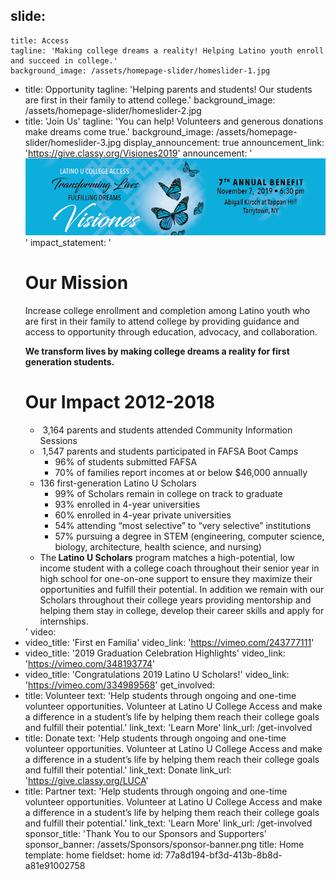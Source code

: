 slide:
  -
    title: Access
    tagline: 'Making college dreams a reality! Helping Latino youth enroll and succeed in college.'
    background_image: /assets/homepage-slider/homeslider-1.jpg
  -
    title: Opportunity
    tagline: 'Helping parents and students! Our students are first in their family to attend college.'
    background_image: /assets/homepage-slider/homeslider-2.jpg
  -
    title: 'Join Us'
    tagline: 'You can help! Volunteers and generous donations make dreams come true.'
    background_image: /assets/homepage-slider/homeslider-3.jpg
display_announcement: true
announcement_link: 'https://give.classy.org/Visiones2019'
announcement: '![visiones](/assets/homepage-announcement/visiones-banner.jpg)'
impact_statement: '<h1><strong>Our Mission</strong></h1><p>Increase college enrollment and completion among Latino youth who are first in their family to attend college by providing guidance and access to opportunity through education, advocacy, and collaboration.</p><p><strong>We transform lives by making college dreams a reality for first generation students.</strong></p><h1><strong>Our Impact 2012-2018</strong></h1><ul><li>&nbsp;3,164 parents and students attended Community Information Sessions</li><li><b>&nbsp;</b>1,547 parents and students participated in FAFSA Boot Camps<ul><li>96% of students submitted FAFSA</li><li>70% of families report incomes at or below $46,000 annually</li></ul></li></ul><ul><li>136 first-generation Latino U Scholars<ul><li>99% of Scholars remain in college on track to graduate</li><li>93% enrolled in 4-year universities</li><li>60% enrolled in 4-year private universities</li><li>54% attending “most selective” to “very selective” institutions</li><li>57% pursuing a degree in STEM (engineering, computer science, biology, architecture, health science, and nursing)</li></ul></li><li>The<strong>&nbsp;Latino U Scholars</strong>&nbsp;program matches a high-potential, low income student with a college coach throughout their senior year in high school for one-on-one support to ensure they maximize their opportunities and fulfill their potential. In addition we remain with our Scholars throughout their college years providing mentorship and helping them stay in college, develop their career skills and apply for internships.</li></ul>'
video:
  -
    video_title: 'First en Familia'
    video_link: 'https://vimeo.com/243777111'
  -
    video_title: '2019 Graduation Celebration Highlights'
    video_link: 'https://vimeo.com/348193774'
  -
    video_title: 'Congratulations 2019 Latino U Scholars!'
    video_link: 'https://vimeo.com/334989568'
get_involved:
  -
    title: Volunteer
    text: 'Help students through ongoing and one-time volunteer opportunities. Volunteer at Latino U College Access and make a difference in a student’s life by helping them reach their college goals and fulfill their potential.'
    link_text: 'Learn More'
    link_url: /get-involved
  -
    title: Donate
    text: 'Help students through ongoing and one-time volunteer opportunities. Volunteer at Latino U College Access and make a difference in a student’s life by helping them reach their college goals and fulfill their potential.'
    link_text: Donate
    link_url: 'https://give.classy.org/LUCA'
  -
    title: Partner
    text: 'Help students through ongoing and one-time volunteer opportunities. Volunteer at Latino U College Access and make a difference in a student’s life by helping them reach their college goals and fulfill their potential.'
    link_text: 'Learn More'
    link_url: /get-involved
sponsor_title: 'Thank You to our Sponsors and Supporters'
sponsor_banner: /assets/Sponsors/sponsor-banner.png
title: Home
template: home
fieldset: home
id: 77a8d194-bf3d-413b-8b8d-a81e91002758
